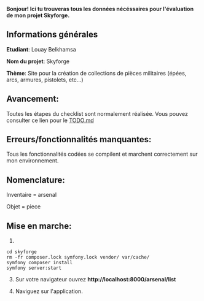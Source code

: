 **Bonjour! Ici tu trouveras tous les données nécéssaires pour l'évaluation de mon projet Skyforge.**

## Informations générales
**Etudiant**: Louay Belkhamsa

**Nom du projet**: Skyforge

**Thème**: Site pour la création de collections de pièces militaires (épées, arcs, armures, pistolets, etc...)

## Avancement:
Toutes les étapes du checklist sont normalement réalisée.
Vous pouvez consulter ce lien pour le [TODO.md](https://github.com/tsp-Ta1wan/Skyforge/blob/dev/TODO.md) 

## Erreurs/fonctionnalités manquantes:
Tous les fonctionnalités codées se compilent et marchent correctement sur mon environnement. 

## Nomenclature:
Inventaire = arsenal 

Objet = piece

## Mise en marche:
1.  
```
cd skyforge
rm -fr composer.lock symfony.lock vendor/ var/cache/
symfony composer install
symfony server:start
```

3. Sur votre navigateur ouvrez **http://localhost:8000/arsenal/list**

4. Naviguez sur l'application.
 
